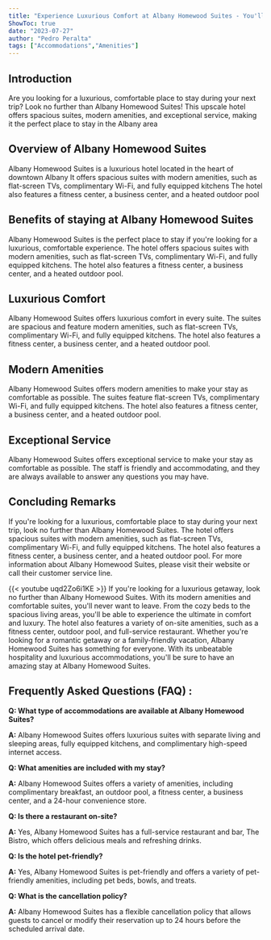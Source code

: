 ```yaml
---
title: "Experience Luxurious Comfort at Albany Homewood Suites - You'll Never Want to Leave!"
ShowToc: true 
date: "2023-07-27"
author: "Pedro Peralta" 
tags: ["Accommodations","Amenities"]
---
```

## Introduction
Are you looking for a luxurious, comfortable place to stay during your next trip? Look no further than Albany Homewood Suites! This upscale hotel offers spacious suites, modern amenities, and exceptional service, making it the perfect place to stay in the Albany area

## Overview of Albany Homewood Suites
Albany Homewood Suites is a luxurious hotel located in the heart of downtown Albany It offers spacious suites with modern amenities, such as flat-screen TVs, complimentary Wi-Fi, and fully equipped kitchens The hotel also features a fitness center, a business center, and a heated outdoor pool

## Benefits of staying at Albany Homewood Suites
Albany Homewood Suites is the perfect place to stay if you're looking for a luxurious, comfortable experience. The hotel offers spacious suites with modern amenities, such as flat-screen TVs, complimentary Wi-Fi, and fully equipped kitchens. The hotel also features a fitness center, a business center, and a heated outdoor pool.

## Luxurious Comfort
Albany Homewood Suites offers luxurious comfort in every suite. The suites are spacious and feature modern amenities, such as flat-screen TVs, complimentary Wi-Fi, and fully equipped kitchens. The hotel also features a fitness center, a business center, and a heated outdoor pool.

## Modern Amenities
Albany Homewood Suites offers modern amenities to make your stay as comfortable as possible. The suites feature flat-screen TVs, complimentary Wi-Fi, and fully equipped kitchens. The hotel also features a fitness center, a business center, and a heated outdoor pool.

## Exceptional Service
Albany Homewood Suites offers exceptional service to make your stay as comfortable as possible. The staff is friendly and accommodating, and they are always available to answer any questions you may have.

## Concluding Remarks
If you're looking for a luxurious, comfortable place to stay during your next trip, look no further than Albany Homewood Suites. The hotel offers spacious suites with modern amenities, such as flat-screen TVs, complimentary Wi-Fi, and fully equipped kitchens. The hotel also features a fitness center, a business center, and a heated outdoor pool. For more information about Albany Homewood Suites, please visit their website or call their customer service line.

{{< youtube uqd2Zo6i1KE >}} 
If you're looking for a luxurious getaway, look no further than Albany Homewood Suites. With its modern amenities and comfortable suites, you'll never want to leave. From the cozy beds to the spacious living areas, you'll be able to experience the ultimate in comfort and luxury. The hotel also features a variety of on-site amenities, such as a fitness center, outdoor pool, and full-service restaurant. Whether you're looking for a romantic getaway or a family-friendly vacation, Albany Homewood Suites has something for everyone. With its unbeatable hospitality and luxurious accommodations, you'll be sure to have an amazing stay at Albany Homewood Suites.

## Frequently Asked Questions (FAQ) :
**Q: What type of accommodations are available at Albany Homewood Suites?**

**A:** Albany Homewood Suites offers luxurious suites with separate living and sleeping areas, fully equipped kitchens, and complimentary high-speed internet access.

**Q: What amenities are included with my stay?**

**A:** Albany Homewood Suites offers a variety of amenities, including complimentary breakfast, an outdoor pool, a fitness center, a business center, and a 24-hour convenience store.

**Q: Is there a restaurant on-site?**

**A:** Yes, Albany Homewood Suites has a full-service restaurant and bar, The Bistro, which offers delicious meals and refreshing drinks.

**Q: Is the hotel pet-friendly?**

**A:** Yes, Albany Homewood Suites is pet-friendly and offers a variety of pet-friendly amenities, including pet beds, bowls, and treats.

**Q: What is the cancellation policy?**

**A:** Albany Homewood Suites has a flexible cancellation policy that allows guests to cancel or modify their reservation up to 24 hours before the scheduled arrival date.



